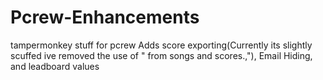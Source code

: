 # Pcrew-Enhancements
tampermonkey stuff for pcrew
Adds score exporting(Currently its slightly scuffed ive removed the use of " from songs and scores.,"), Email Hiding, and leadboard values
